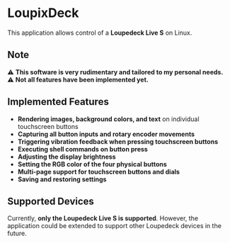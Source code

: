 # LoupixDeck

This application allows control of a **Loupedeck Live S** on Linux.  

## Note

⚠️ **This software is very rudimentary and tailored to my personal needs.**  
⚠️ **Not all features have been implemented yet.**  

## Implemented Features

- **Rendering images, background colors, and text** on individual touchscreen buttons  
- **Capturing all button inputs and rotary encoder movements**  
- **Triggering vibration feedback when pressing touchscreen buttons**  
- **Executing shell commands on button press**  
- **Adjusting the display brightness**  
- **Setting the RGB color of the four physical buttons**  
- **Multi-page support for touchscreen buttons and dials**  
- **Saving and restoring settings**  

## Supported Devices

Currently, **only the Loupedeck Live S is supported**. However, the application could be extended to support other Loupedeck devices in the future.  

